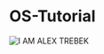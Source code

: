 # OS-Tutorial

![I AM ALEX TREBEK](http://www.flyfilmtour.com/wp-content/uploads/2014/01/Alex-Trebek-294x300.jpg)